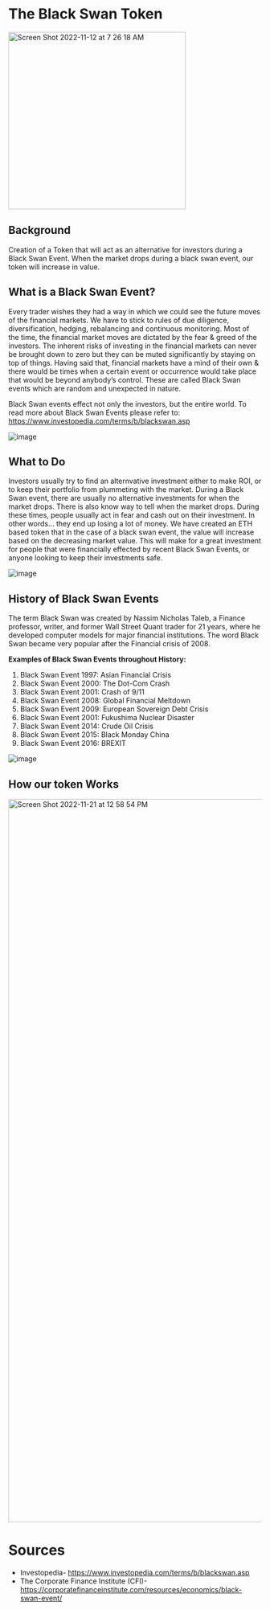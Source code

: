 The Black Swan Token
=====================
<img width="353" alt="Screen Shot 2022-11-12 at 7 26 18 AM" src="https://user-images.githubusercontent.com/104800728/202860485-17ccacd4-18bd-4da1-a22f-295f2f2f2314.png">
  

Background
------------

Creation of a Token that will act as an alternative for investors during a Black Swan Event. When the market drops during a black swan event, our token will increase in value.

What is a Black Swan Event?
---------------------

Every trader wishes they had a way in which we could see the future moves of the financial markets. We have to stick to rules of due diligence, diversification, hedging, rebalancing and continuous monitoring. Most of the time, the financial market moves are dictated by the fear & greed of the investors. The inherent risks of investing in the financial markets can never be brought down to zero but they can be muted significantly by staying on top of things. Having said that, financial markets have a mind of their own & there would be times when a certain event or occurrence would take place that would be beyond anybody’s control. These are called Black Swan events which are random and unexpected in nature.

Black Swan events effect not only the investors, but the entire world. To read more about Black Swan Events please refer to: https://www.investopedia.com/terms/b/blackswan.asp

![image](https://user-images.githubusercontent.com/104800728/202858664-9b568419-98e6-44e6-b5b4-fc4ee7cecd1e.png)

What to Do
----------------
Investors usually try to find an alternvative investment either to make ROI, or to keep their portfolio from plummeting with the market. During a Black Swan event, there are usually no alternative investments for when the market drops. There is also know way to tell when the market drops. During these times, people usually act in fear and cash out on their investment. In other words... they end up losing a lot of money. We have created an ETH based token that in the case of a black swan event, the value will increase based on the decreasing market value. This will make for a great investment for people that were financially effected by recent Black Swan Events, or anyone looking to keep their investments safe.

![image](https://user-images.githubusercontent.com/104800728/202858774-fbd97700-675b-4b7e-9ae4-47807f751f6d.png)

History of Black Swan Events
------------------------------------

The term Black Swan was created by Nassim Nicholas Taleb, a Finance professor, writer, and former Wall Street Quant trader for 21 years, where he developed computer models for major financial institutions. The word Black Swan became very popular after the Financial crisis of 2008.

**Examples of Black Swan Events throughout History:**
1. Black Swan Event 1997: Asian Financial Crisis
2. Black Swan Event 2000: The Dot-Com Crash
3. Black Swan Event 2001: Crash of 9/11
4. Black Swan Event 2008: Global Financial Meltdown
5. Black Swan Event 2009: European Sovereign Debt Crisis
6. Black Swan Event 2001: Fukushima Nuclear Disaster
7. Black Swan Event 2014: Crude Oil Crisis
8. Black Swan Event 2015: Black Monday China
9. Black Swan Event 2016: BREXIT


![image](https://user-images.githubusercontent.com/104800728/202858824-7b4759d0-5fc7-4250-84d1-2521a11f750c.png)

How our token Works
---------------

<img width="1439" alt="Screen Shot 2022-11-21 at 12 58 54 PM" src="https://user-images.githubusercontent.com/104800728/203129198-0d85f17b-d32b-4b9e-ae27-49a088cc7e63.png">

Sources
===============
- Investopedia- https://www.investopedia.com/terms/b/blackswan.asp
- The Corporate Finance Institute (CFI)- https://corporatefinanceinstitute.com/resources/economics/black-swan-event/
